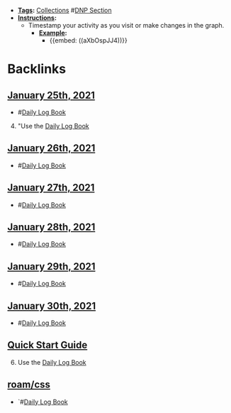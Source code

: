 - **[Tags](<Tags.md>):** [Collections](<Collections.md>) #[DNP Section](<DNP Section.md>)
- **[Instructions](<Instructions.md>):**
    - Timestamp your activity as you visit or make changes in the graph.
        - **[Example](<Example.md>):** 
            - {{embed: ((aXbOspJJ4))}}

# Backlinks
## [January 25th, 2021](<January 25th, 2021.md>)
- #[Daily Log Book](<Daily Log Book.md>)

4. "Use the [Daily Log Book](<Daily Log Book.md>)

## [January 26th, 2021](<January 26th, 2021.md>)
- #[Daily Log Book](<Daily Log Book.md>)

## [January 27th, 2021](<January 27th, 2021.md>)
- #[Daily Log Book](<Daily Log Book.md>)

## [January 28th, 2021](<January 28th, 2021.md>)
- #[Daily Log Book](<Daily Log Book.md>)

## [January 29th, 2021](<January 29th, 2021.md>)
- #[Daily Log Book](<Daily Log Book.md>)

## [January 30th, 2021](<January 30th, 2021.md>)
- #[Daily Log Book](<Daily Log Book.md>)

## [Quick Start Guide](<Quick Start Guide.md>)
6. Use the [Daily Log Book](<Daily Log Book.md>)

## [roam/css](<roam/css.md>)
- `#[Daily Log Book](<Daily Log Book.md>)


